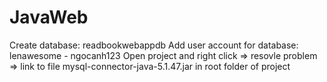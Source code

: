 # JavaWeb
Create database: readbookwebappdb
Add user account for database: lenawesome - ngocanh123
Open project and right click => resovle problem => link to file mysql-connector-java-5.1.47.jar in root folder of project
